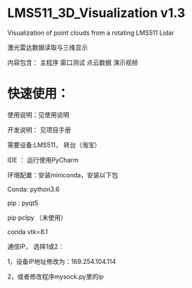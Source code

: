 # LMS511_3D_Visualization v1.3
Visualization of point clouds from a rotating LMS511 Lidar

激光雷达数据读取与三维显示

内容包含：
主程序
窗口测试
点云数据
演示视频
# 快速使用：
使用说明：见使用说明

开发说明： 见项目手册

需要设备:LMS511， 转台（淘宝）

IDE ： 运行使用PyCharm

环境配置：安装miniconda，安装以下包

Conda: python3.6

pip : pyqt5

pip  pclpy （未使用）

conda vtk=8.1

通信IP， 选择1或2：

1，设备IP地址修改为：169.254.104.114

2，或者修改程序mysock.py里的ip


